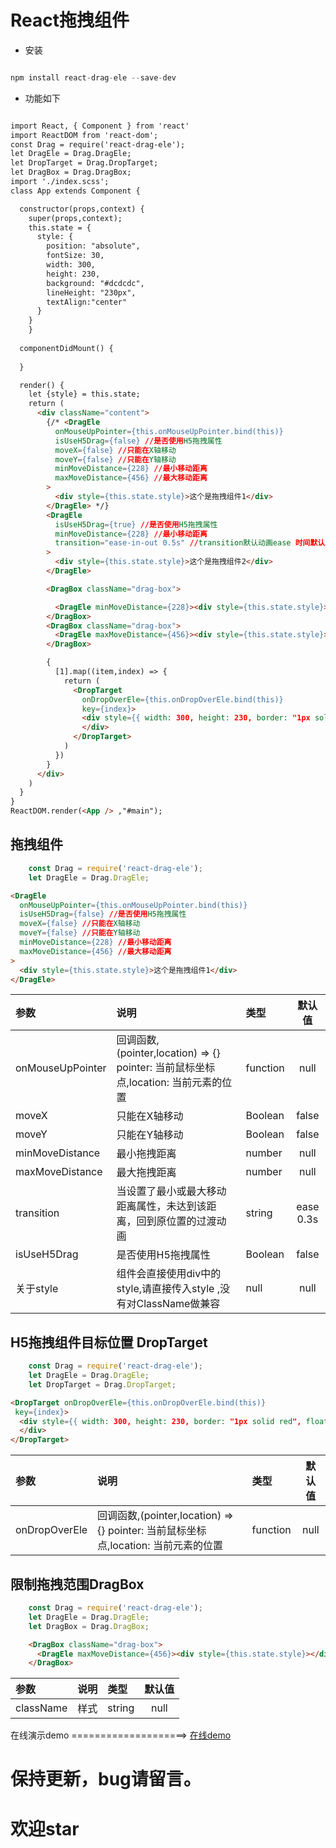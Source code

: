# React拖拽组件


* 安装

```javascript

npm install react-drag-ele --save-dev

```

* 功能如下

```html

import React, { Component } from 'react'
import ReactDOM from 'react-dom';
const Drag = require('react-drag-ele');
let DragEle = Drag.DragEle;
let DropTarget = Drag.DropTarget;
let DragBox = Drag.DragBox;
import './index.scss';
class App extends Component {

  constructor(props,context) {
    super(props,context);
    this.state = {
      style: {
        position: "absolute",
        fontSize: 30,
        width: 300,
        height: 230,
        background: "#dcdcdc",
        lineHeight: "230px",
        textAlign:"center"
      }
    }
    }
    
  componentDidMount() {
    
  }

  render() {
    let {style} = this.state;
    return (
      <div className="content">
        {/* <DragEle
          onMouseUpPointer={this.onMouseUpPointer.bind(this)}
          isUseH5Drag={false} //是否使用H5拖拽属性
          moveX={false} //只能在X轴移动
          moveY={false} //只能在Y轴移动
          minMoveDistance={228} //最小移动距离
          maxMoveDistance={456} //最大移动距离
        >
          <div style={this.state.style}>这个是拖拽组件1</div>
        </DragEle> */}
        <DragEle
          isUseH5Drag={true} //是否使用H5拖拽属性
          minMoveDistance={228} //最小移动距离
          transition="ease-in-out 0.5s" //transition默认动画ease 时间默认0.3秒
        >
          <div style={this.state.style}>这个是拖拽组件2</div>
        </DragEle>

        <DragBox className="drag-box">

          <DragEle minMoveDistance={228}><div style={this.state.style}></div></DragEle>
        </DragBox>
        <DragBox className="drag-box">
          <DragEle maxMoveDistance={456}><div style={this.state.style}></div></DragEle>
        </DragBox>

        {
          [1].map((item,index) => {
            return (
              <DropTarget
                onDropOverEle={this.onDropOverEle.bind(this)}
                key={index}>
                <div style={{ width: 300, height: 230, border: "1px solid red", float: "left" }}>
                </div>
              </DropTarget>
            )
          })
        }
      </div>
    )
  }
}
ReactDOM.render(<App /> ,"#main");

```
## 拖拽组件 <Drag>

```javascript
    const Drag = require('react-drag-ele');
    let DragEle = Drag.DragEle;
```


```html
<DragEle
  onMouseUpPointer={this.onMouseUpPointer.bind(this)}
  isUseH5Drag={false} //是否使用H5拖拽属性
  moveX={false} //只能在X轴移动
  moveY={false} //只能在Y轴移动
  minMoveDistance={228} //最小移动距离
  maxMoveDistance={456} //最大移动距离
>
  <div style={this.state.style}>这个是拖拽组件1</div>
</DragEle>
```



| 参数 | 说明 | 类型 | 默认值
| :-------- | :--------| :--------| :--: |
| onMouseUpPointer | 回调函数,(pointer,location) => {} pointer: 当前鼠标坐标点,location: 当前元素的位置| function |null |
|moveX| 只能在X轴移动 | Boolean | false |
|moveY| 只能在Y轴移动 | Boolean | false |
|minMoveDistance | 最小拖拽距离 | number | null |
|maxMoveDistance | 最大拖拽距离 | number | null |
|transition | 当设置了最小或最大移动距离属性，未达到该距离，回到原位置的过渡动画 | string | ease 0.3s |
|isUseH5Drag| 是否使用H5拖拽属性 | Boolean | false |
|关于style | 组件会直接使用div中的style,请直接传入style ,没有对ClassName做兼容|null| null |


## H5拖拽组件目标位置 DropTarget
```javascript
    const Drag = require('react-drag-ele');
    let DragEle = Drag.DragEle;
    let DropTarget = Drag.DropTarget;
```

```html
<DropTarget onDropOverEle={this.onDropOverEle.bind(this)}
 key={index}>
  <div style={{ width: 300, height: 230, border: "1px solid red", float: "left" }}>
  </div>
</DropTarget>
```

| 参数 | 说明 | 类型 | 默认值
| :-------- | :--------| :--------| :--: |
| onDropOverEle | 回调函数,(pointer,location) => {} pointer: 当前鼠标坐标点,location: 当前元素的位置 | function | null |


## 限制拖拽范围DragBox


```javascript
    const Drag = require('react-drag-ele');
    let DragEle = Drag.DragEle;
    let DragBox = Drag.DragBox;
```


```html
    <DragBox className="drag-box">
      <DragEle maxMoveDistance={456}><div style={this.state.style}></div></DragEle>
    </DragBox>
```



| 参数 | 说明 | 类型 | 默认值
| :-------- | :--------| :--------| :--: |
| className | 样式 | string | null |

在线演示demo ====================>
[在线demo](http://www.ruanweiguang.org)

# 保持更新，bug请留言。

# 欢迎star  



